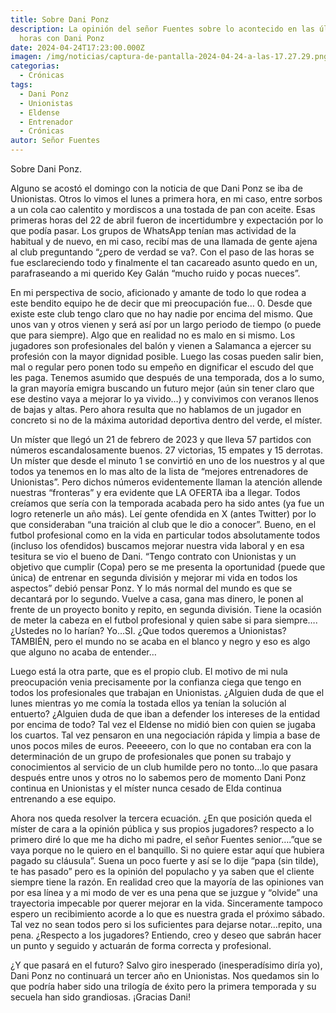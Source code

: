 ```yaml
---
title: Sobre Dani Ponz
description: La opinión del señor Fuentes sobre lo acontecido en las últimas
  horas con Dani Ponz
date: 2024-04-24T17:23:00.000Z
imagen: /img/noticias/captura-de-pantalla-2024-04-24-a-las-17.27.29.png
categorias:
  - Crónicas
tags:
  - Dani Ponz
  - Unionistas
  - Eldense
  - Entrenador
  - Crónicas
autor: Señor Fuentes
---
```

Sobre Dani Ponz. 

Alguno se acostó el domingo con la noticia de que Dani Ponz se iba de Unionistas. Otros lo vimos el lunes a primera hora, en mi caso, entre sorbos a un cola cao calentito y mordiscos a una tostada de pan con aceite. Esas primeras horas del 22 de abril fueron de incertidumbre y expectación por lo que podía pasar. Los grupos de WhatsApp tenían mas actividad de la habitual y de nuevo, en mi caso, recibí mas de una llamada de gente ajena al club preguntando “¿pero de verdad se va?. Con el paso de las horas se fue esclareciendo todo y finalmente el tan cacareado asunto quedo en un, parafraseando a mi querido Key Galán “mucho ruido y pocas nueces”. 

En mi perspectiva de socio, aficionado y amante de todo lo que rodea a este bendito equipo he de decir que mi preocupación fue… 0. Desde que existe este club tengo claro que no hay nadie por encima del mismo. Que unos van y otros vienen y será así por un largo periodo de tiempo (o puede que para siempre). Algo que en realidad no es malo en si mismo. Los jugadores son profesionales del balón y vienen a Salamanca a ejercer su profesión con la mayor dignidad posible. Luego las cosas pueden salir bien, mal o regular pero ponen todo su empeño en dignificar el escudo del que les paga. Tenemos asumido que después de una temporada, dos a lo sumo, la gran mayoría emigra buscando un futuro mejor (aún sin tener claro que ese destino vaya a mejorar lo ya vivido…) y convivimos con veranos llenos de bajas y altas. Pero ahora resulta que no hablamos de un jugador en concreto si no de la máxima autoridad deportiva dentro del verde, el míster. 

Un míster que llegó un 21 de febrero de 2023 y que lleva 57 partidos con números escandalosamente buenos. 27 victorias, 15 empates y 15 derrotas. Un míster que desde el minuto 1 se convirtió en uno de los nuestros y al que todos ya tenemos en lo mas alto de la lista de “mejores entrenadores de Unionistas”. Pero dichos números evidentemente llaman la atención allende nuestras “fronteras” y era evidente que LA OFERTA iba a llegar. Todos creíamos que sería con la temporada acabada pero ha sido antes (ya fue un logro retenerle un año más). Leí gente ofendida en X (antes Twitter) por lo que consideraban “una traición al club que le dio a conocer”. Bueno, en el futbol profesional como en la vida en particular todos absolutamente todos (incluso los ofendidos) buscamos mejorar nuestra vida laboral y en esa tesitura se vio el bueno de Dani. “Tengo contrato con Unionistas y un objetivo que cumplir (Copa) pero se me presenta la oportunidad (puede que única) de entrenar en segunda división y mejorar mi vida en todos los aspectos” debió pensar Ponz. Y lo más normal del mundo es que se decantará por lo segundo. Vuelve a casa, gana mas dinero, le ponen al frente de un proyecto bonito y repito, en segunda división. Tiene la ocasión de meter la cabeza en el futbol profesional y quien sabe si para siempre…. ¿Ustedes no lo harían? Yo…SI. ¿Que todos queremos a Unionistas? TAMBIÉN, pero el mundo no se acaba en el blanco y negro y eso es algo que alguno no acaba de entender…

Luego está la otra parte, que es el propio club. El motivo de mi nula preocupación venia precisamente por la confianza ciega que tengo en todos los profesionales que trabajan en Unionistas. ¿Alguien duda de que el lunes mientras yo me comía la tostada ellos ya tenían la solución al entuerto? ¿Alguien duda de que iban a defender los intereses de la entidad por encima de todo? Tal vez el Eldense no midió bien con quien se jugaba los cuartos. Tal vez pensaron en una negociación rápida y limpia a base de unos pocos miles de euros. Peeeeero, con lo que no contaban era con la determinación de un grupo de profesionales que ponen su trabajo y conocimientos al servicio de un club humilde pero no tonto…lo que pasara después entre unos y otros no lo sabemos pero de momento Dani Ponz continua en Unionistas y el míster nunca cesado de Elda continua entrenando a ese equipo. 

Ahora nos queda resolver la tercera ecuación. ¿En que posición queda el míster de cara a la opinión pública y sus propios jugadores? respecto a lo primero diré lo que me ha dicho mi padre, el señor Fuentes senior….”que se vaya porque no le quiero en el banquillo. Si no quiere estar aquí que hubiera pagado su cláusula”. Suena un poco fuerte y así se lo dije “papa (sin tilde), te has pasado” pero es la opinión del populacho y ya saben que el cliente siempre tiene la razón. En realidad creo que la mayoría de las opiniones van por esa línea y a mi modo de ver es una pena que se juzgue y “olvide” una trayectoria impecable por querer mejorar en la vida. Sinceramente tampoco espero un recibimiento acorde a lo que es nuestra grada el próximo sábado. Tal vez no sean todos pero si los suficientes para dejarse notar…repito, una pena. ¿Respecto a los jugadores? Entiendo, creo y deseo que sabrán hacer un punto y seguido y actuarán de forma correcta y profesional. 

¿Y que pasará en el futuro? Salvo giro inesperado (inesperadísimo diría yo), Dani Ponz no continuará un tercer año en Unionistas. Nos quedamos sin lo que podría haber sido una trilogía de éxito pero la primera temporada y su secuela han sido grandiosas. ¡Gracias Dani!

